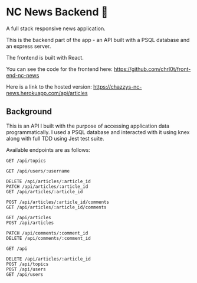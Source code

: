 # NC News Backend 📰

A full stack responsive news application.

This is the backend part of the app - an API built with a PSQL database and an express server.

The frontend is built with React.

You can see the code for the frontend here: https://github.com/chrl0t/front-end-nc-news

Here is a link to the hosted version: https://chazzys-nc-news.herokuapp.com/api/articles

## Background

This is an API I built with the purpose of accessing application data programmatically. I used a PSQL database and interacted with it using knex along with full TDD using Jest test suite.

Available endpoints are as follows:

```http
GET /api/topics

GET /api/users/:username

DELETE /api/articles/:article_id
PATCH /api/articles/:article_id
GET /api/articles/:article_id

POST /api/articles/:article_id/comments
GET /api/articles/:article_id/comments

GET /api/articles
POST /api/articles

PATCH /api/comments/:comment_id
DELETE /api/comments/:comment_id

GET /api

DELETE /api/articles/:article_id
POST /api/topics
POST /api/users
GET /api/users
```
